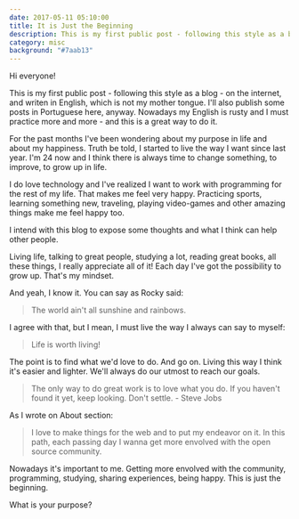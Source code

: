 ```yaml
---
date: 2017-05-11 05:10:00
title: It is Just the Beginning
description: This is my first public post - following this style as a blog - on the internet, and writen in English, which is not my mother tongue.
category: misc
background: "#7aab13"
---
```


Hi everyone!

This is my first public post - following this style as a blog - on the internet, and writen in English, which is not my mother tongue. I'll also publish some posts in Portuguese here, anyway. Nowadays my English is rusty and I must practice more and more - and this is a great way to do it.

For the past months I've been wondering about my purpose in life and about my happiness. Truth be told, I started to live the way I want since last year. I'm 24 now and I think there is always time to change something, to improve, to grow up in life.

I do love technology and I've realized I want to work with programming for the rest of my life. That makes me feel very happy. Practicing sports, learning something new, traveling, playing video-games and other amazing things make me feel happy too.

I intend with this blog to expose some thoughts and what I think can help other people.

Living life, talking to great people, studying a lot, reading great books, all these things, I really appreciate all of it! Each day I've got the possibility to grow up. That's my mindset.

And yeah, I know it. You can say as Rocky said:

> The world ain't all sunshine and rainbows.

I agree with that, but I mean, I must live the way I always can say to myself:

> Life is worth living!

The point is to find what we'd love to do. And go on. Living this way I think it's easier and lighter. We'll always do our utmost to reach our goals.

> The only way to do great work is to love what you do. If you haven't found it yet, keep looking. Don't settle. - Steve Jobs

As I wrote on About section:

> I love to make things for the web and to put my endeavor on it. In this path, each passing day I wanna get more envolved with the open source community.

Nowadays it's important to me. Getting more envolved with the community, programming, studying, sharing experiences, being happy. This is just the beginning.

What is your purpose?
